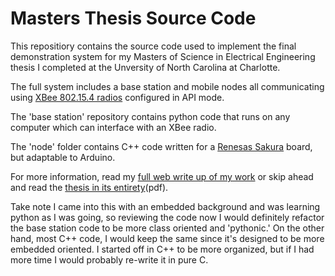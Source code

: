 Masters Thesis Source Code
==============

This repositiory contains the source code used to implement the final demonstration system for my Masters of Science in Electrical Engineering thesis I completed at the Unversity of North Carolina at Charlotte.

The full system includes a base station and mobile nodes all communicating using [XBee 802.15.4 radios](http://www.digi.com/products/wireless-wired-embedded-solutions/zigbee-rf-modules/point-multipoint-rfmodules/xbee-series1-module) configured in API mode.

The 'base station' repository contains python code that runs on any computer which can interface with an XBee radio.

The 'node' folder contains C++ code written for a [Renesas Sakura](http://sakuraboard.net/gr-sakura_en.html) board, but adaptable to Arduino.

For more information, read my [full web write up of my work](http://serdmanczyk.tumblr.com/post/84860746070/masters-thesis-adaptive-deployment-of-mobile-nodes) or skip ahead and read the [thesis in its entirety](http://webpages.uncc.edu/~jmconrad/GradStudents/Thesis_Erdmanczyk.pdf)(pdf).

Take note I came into this with an embedded background and was learning python as I was going, so reviewing the code now I would definitely refactor the base station code to be more class oriented and 'pythonic.'  On the other hand, most C++ code, I would keep the same since it's designed to be more embedded oriented.  I started off in C++ to be more organized, but if I had more time I would probably re-write it in pure C.
